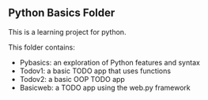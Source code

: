 ## Python Basics Folder

This is a learning project for python.

This folder contains:
* Pybasics: an exploration of Python features and syntax
* Todov1: a basic TODO app that uses functions
* Todov2: a basic OOP TODO app
* Basicweb: a TODO app using the web.py framework